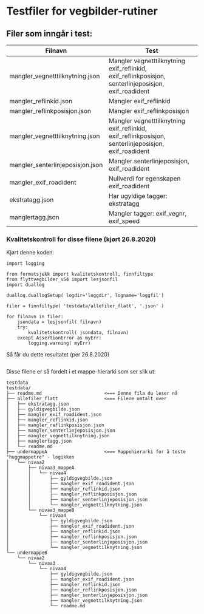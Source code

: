 # Testfiler for vegbilder-rutiner 

## Filer som inngår i test:

| Filnavn | Test | 
|-----|----|
| mangler_vegnetttilknytning.json                 | Mangler vegnetttilknytning exif_reflinkid, exif_reflinkposisjon, senterlinjeposisjon, exif_roadident  | 
| mangler_reflinkid.json                 | Mangler exif_reflinkid | 
| mangler_reflinkposisjon.json                 | Mangler exif_reflinkposisjon  | 
| mangler_vegnetttilknytning.json                 | Mangler vegnetttilknytning exif_reflinkid, exif_reflinkposisjon, senterlinjeposisjon, exif_roadident  | 
| mangler_senterlinjeposisjon.json                 | Mangler senterlinjeposisjon, exif_roadident  | 
| mangler_exif_roadident | Nullverdi for egenskapen exif_roadident |
| ekstratagg.json                 | Har ugyldige tagger: ekstratagg | 
| manglertagg.json                | Mangler tagger: exif_vegnr, exif_speed |

###  Kvalitetskontroll for disse filene (kjørt 26.8.2020) 

Kjørt denne koden: 
```
import logging 

from formatsjekk import kvalitetskontroll, finnfiltype
from flyttvegbilder_v54 import lesjsonfil
import duallog

duallog.duallogSetup( logdir='loggdir', logname='loggfil')

filer = finnfiltype( 'testdata/allefiler_flatt', '.json' )

for filnavn in filer:
    jsondata = lesjsonfil( filnavn)
    try:
        kvalitetskontroll( jsondata, filnavn)
    except AssertionError as myErr:
        logging.warning( myErr)

```

Så får du dette resultatet (per 26.8.2020) 

```

```

Disse filene er så fordelt i et mappe-hierarki som ser slik ut: 

```
testdata
testdata/
├── readme.md                       <=== Denne fila du leser nå
├── allefiler_flatt                 <=== Filene omtalt over
│   ├── ekstratagg.json
│   ├── gyldigvegbilde.json
│   ├── mangler_exif_roadident.json
│   ├── mangler_reflinkid.json
│   ├── mangler_reflinkposisjon.json
│   ├── mangler_senterlinjeposisjon.json
│   ├── mangler_vegnettilknytning.json
│   ├── manglertagg.json
│   └── readme.md
├── undermappeA                     <=== Mappehierarki for å teste "huggmappetre" - logikken 
│   └── nivaa2
│       ├── nivaa3_mappeA
│       │   └── nivaa4
│       │       ├── gyldigvegbilde.json
│       │       ├── mangler_exif_roadident.json
│       │       ├── mangler_reflinkid.json
│       │       ├── mangler_reflinkposisjon.json
│       │       ├── mangler_senterlinjeposisjon.json
│       │       └── mangler_vegnettilknytning.json
│       └── nivaa3_mappeB
│           └── nivaa4
│               ├── gyldigvegbilde.json
│               ├── mangler_exif_roadident.json
│               ├── mangler_reflinkid.json
│               ├── mangler_reflinkposisjon.json
│               ├── mangler_senterlinjeposisjon.json
│               └── mangler_vegnettilknytning.json
└── undermappeB
    └── nivaa2
        └── nivaa3
            └── nivaa4
                ├── gyldigvegbilde.json
                ├── mangler_exif_roadident.json
                ├── mangler_reflinkid.json
                ├── mangler_reflinkposisjon.json
                ├── mangler_senterlinjeposisjon.json
                ├── mangler_vegnettilknytning.json
                └── readme.md

```